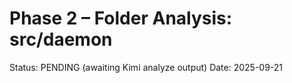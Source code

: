 # Phase 2 – Folder Analysis: src/daemon

Status: PENDING (awaiting Kimi analyze output)
Date: 2025-09-21

